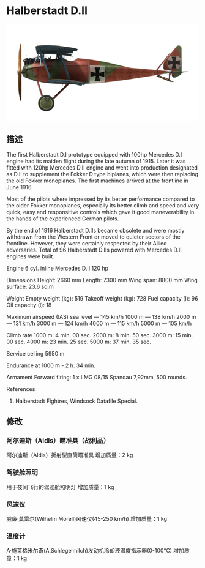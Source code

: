 # Halberstadt D.II

![halberstadtd2](../images/halberstadtd2.png)

## 描述

The first Halberstadt D.I prototype equipped with 100hp Mercedes D.I engine had its maiden flight during the late autumn of 1915. Later it was fitted with 120hp Mercedes D.II engine and went into production designated as D.II to supplement the Fokker D type biplanes, which were then replacing the old Fokker monoplanes. The first machines arrived at the frontline in June 1916.

Most of the pilots where impressed by its better performance compared to the older Fokker monoplanes, especially its better climb and speed and very quick, easy and responsitive controls which gave it good maneverability in the hands of the experienced German pilots.

By the end of 1916 Halberstadt D.IIs became obsolete and were mostly withdrawn from the Western Front or moved to quieter sectors of the frontline. However, they were certainly respected by their Allied adversaries. Total of 96 Halberstadt D.IIs powered with Mercedes D.II engines were built.


Engine
6 cyl. inline Mercedes D.II 120 hp

Dimensions
Height: 2660 mm
Length: 7300 mm
Wing span: 8800 mm
Wing surface: 23.6 sq.m

Weight
Empty weight (kg): 519
Takeoff weight (kg): 728
Fuel capacity (l): 96
Oil capacity (l): 18

Maximum airspeed (IAS)
sea level — 145 km/h
1000 m — 138 km/h
2000 m — 131 km/h
3000 m — 124 km/h
4000 m — 115 km/h
5000 m — 105 km/h

Climb rate
1000 m:  4 min. 00 sec.
2000 m:  8 min. 50 sec.
3000 m: 15 min. 00 sec.
4000 m: 23 min. 25 sec.
5000 m: 37 min. 35 sec.

Service ceiling 5950 m

Endurance at 1000 m - 2 h. 34 min.

Armament
Forward firing: 1 х LMG 08/15 Spandau 7,92mm, 500 rounds.

References
1) Halberstadt Fightres, Windsock Datafile Special.

## 修改


### 阿尔迪斯（Aldis）瞄准具（战利品）

阿尔迪斯（Aldis）折射型直筒瞄准具
增加质量：2 kg


### 驾驶舱照明

用于夜间飞行的驾驶舱照明灯
增加质量：1 kg


### 风速仪

威廉·莫雷尔(Wilhelm Morell)风速仪(45-250 km/h)
增加质量：1 kg


### 温度计

A·施莱格米尔奇(A.Schlegelmilch)发动机冷却液温度指示器(0-100℃)
增加质量：1 kg
